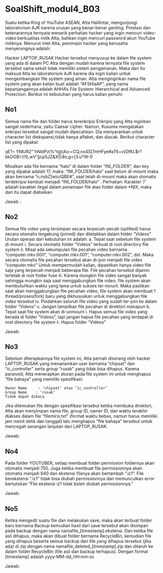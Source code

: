 # SoalShift_modul4_B03

Suatu ketika King of YouTube ASEAN, Atta Halilintar, mengunjungi laboratorium AJK karena urusan yang benar-benar genting. Prestasi dan ketenarannya ternyata menarik perhatian hacker yang ingin mencuri video-video berkualitas milik Atta, bahkan ingin mencuri password akun YouTube miliknya. Menurut intel Atta, pemimpin hacker yang berusaha menyerangnya adalah:

Hacker LAPTOP_RUSAK
Hacker tersebut menyusup ke dalam file system yang ada di dalam PC Atta dengan mudah karena ternyata file system tersebut sama sekali tidak memiliki sistem pengamanan. Maka dari itu maksud Atta ke laboratorium AJK karena dia ingin kalian untuk mengembangkan file system yang aman.
Atta menginginkan nama file system yang akan kalian buat adalah “AFSHiaAP”, yang nama kepanjangannya adalah AHHA’s File System: Hierarchical and Advanced Protection. Berikut ini kebutuhan yang harus kalian penuhi:

## No1
Semua nama file dan folder harus terenkripsi
Enkripsi yang Atta inginkan sangat sederhana, yaitu Caesar cipher. Namun, Kusuma mengatakan enkripsi tersebut sangat mudah dipecahkan. Dia menyarankan untuk character list diekspansi,tidak hanya alfabet, dan diacak. Berikut character list yang dipakai:

qE1~ YMUR2"`hNIdPzi%^t@(Ao:=CQ,nx4S[7mHFye#aT6+v)DfKL$r?bkOGB>}!9_wV']jcp5JZ&Xl|\8s;g<{3.u*W-0

Misalkan ada file bernama “halo” di dalam folder “INI_FOLDER”, dan key yang dipakai adalah 17, maka:
“INI_FOLDER/halo” saat belum di-mount maka akan bernama “n,nsbZ]wio/QBE#”, saat telah di-mount maka akan otomatis terdekripsi kembali menjadi “INI_FOLDER/halo” .
Perhatian: Karakter ‘/’ adalah karakter ilegal dalam penamaan file atau folder dalam *NIX, maka dari itu dapat diabaikan

Jawab :

## No2
Semua file video yang tersimpan secara terpecah-pecah (splitted) harus secara otomatis tergabung (joined) dan diletakkan dalam folder “Videos”
Urutan operasi dari kebutuhan ini adalah:
	a. Tepat saat sebelum file system di-mount
		i. Secara otomatis folder “Videos” terbuat di root directory file system
		ii. Misal ada sekumpulan file pecahan video bernama “computer.mkv.000”, “computer.mkv.001”, “computer.mkv.002”, dst. Maka secara otomatis file pecahan tersebut akan di-join menjadi file video “computer.mkv”
		Untuk mempermudah kalian, dipastikan hanya video file saja yang terpecah menjadi beberapa file. File pecahan tersebut dijamin terletak di root folder fuse
		iii. Karena mungkin file video sangat banyak sehingga mungkin saja saat menggabungkan file video, file system akan membutuhkan waktu yang lama untuk sukses ter-mount. Maka pastikan saat akan menggabungkan file pecahan video, file system akan membuat 1 thread/proses(fork) baru yang dikhususkan untuk menggabungkan file video tersebut
		iv. Pindahkan seluruh file video yang sudah ter-join ke dalam folder “Videos”
		v. Jangan tampilkan file pecahan di direktori manapun
	b. Tepat saat file system akan di-unmount
		i. Hapus semua file video yang berada di folder “Videos”, tapi jangan hapus file pecahan yang terdapat di root directory file system
		ii. Hapus folder “Videos” 

Jawab:

## No3
Sebelum diterapkannya file system ini, Atta pernah diserang oleh hacker LAPTOP_RUSAK yang menanamkan user bernama “chipset” dan “ic_controller” serta group “rusak” yang tidak bisa dihapus. Karena paranoid, Atta menerapkan aturan pada file system ini untuk menghapus “file bahaya” yang memiliki spesifikasi:

	Owner Name     : ‘chipset’ atau ‘ic_controller’
	Group Name    : ‘rusak’
	Tidak dapat dibaca

Jika ditemukan file dengan spesifikasi tersebut ketika membuka direktori, Atta akan menyimpan nama file, group ID, owner ID, dan waktu terakhir diakses dalam file “filemiris.txt” (format waktu bebas, namun harus memiliki jam menit detik dan tanggal) lalu menghapus “file bahaya” tersebut untuk mencegah serangan lanjutan dari LAPTOP_RUSAK.

Jawab:

## No4
Pada folder YOUTUBER, setiap membuat folder permission foldernya akan otomatis menjadi 750. Juga ketika membuat file permissionnya akan otomatis menjadi 640 dan ekstensi filenya akan bertambah “.iz1”. File berekstensi “.iz1” tidak bisa diubah permissionnya dan memunculkan error bertuliskan “File ekstensi iz1 tidak boleh diubah permissionnya.”

Jawab:

## No5
Ketika mengedit suatu file dan melakukan save, maka akan terbuat folder baru bernama Backup kemudian hasil dari save tersebut akan disimpan pada backup dengan nama namafile_[timestamp].ekstensi. Dan ketika file asli dihapus, maka akan dibuat folder bernama RecycleBin, kemudian file yang dihapus beserta semua backup dari file yang dihapus tersebut (jika ada) di zip dengan nama namafile_deleted_[timestamp].zip dan ditaruh ke dalam folder RecycleBin (file asli dan backup terhapus). Dengan format [timestamp] adalah yyyy-MM-dd_HH:mm:ss

Jawab: